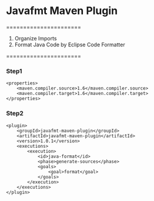 # Javafmt Maven Plugin
======================

1. Organize Imports
2. Format Java Code by Eclipse Code Formatter

======================

### Step1
```
<properties>
    <maven.compiler.source>1.6</maven.compiler.source>
    <maven.compiler.target>1.6</maven.compiler.target>
</properties>
```

### Step2
```
<plugin>
    <groupId>javafmt-maven-plugin</groupId>
    <artifactId>javafmt-maven-plugin</artifactId>
    <version>1.0.1</version>
    <executions>
        <execution>
            <id>java-format</id>
            <phase>generate-sources</phase>
            <goals>
                <goal>format</goal>
            </goals>
        </execution>
    </executions>
</plugin>
```
